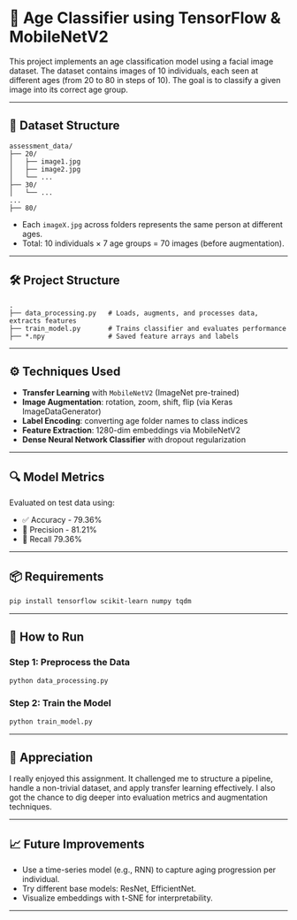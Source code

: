 
# 🧠 Age Classifier using TensorFlow & MobileNetV2

This project implements an age classification model using a facial image dataset. The dataset contains images of 10 individuals, each seen at different ages (from 20 to 80 in steps of 10). The goal is to classify a given image into its correct age group.

---

## 📁 Dataset Structure

```
assessment_data/
├── 20/
│   ├── image1.jpg
│   ├── image2.jpg
│   └── ...
├── 30/
│   └── ...
...
├── 80/
```

- Each `imageX.jpg` across folders represents the same person at different ages.
- Total: 10 individuals × 7 age groups = 70 images (before augmentation).

---

## 🛠️ Project Structure

```
.
├── data_processing.py   # Loads, augments, and processes data, extracts features
├── train_model.py       # Trains classifier and evaluates performance
├── *.npy                # Saved feature arrays and labels
```

---

## ⚙️ Techniques Used

- **Transfer Learning** with `MobileNetV2` (ImageNet pre-trained)
- **Image Augmentation**: rotation, zoom, shift, flip (via Keras ImageDataGenerator)
- **Label Encoding**: converting age folder names to class indices
- **Feature Extraction**: 1280-dim embeddings via MobileNetV2
- **Dense Neural Network Classifier** with dropout regularization

---

## 🔍 Model Metrics

Evaluated on test data using:
- ✅ Accuracy - 79.36%
- 🎯 Precision - 81.21%
- 🔁 Recall 79.36%

---

## 📦 Requirements

```bash
pip install tensorflow scikit-learn numpy tqdm
```

---

## 🚀 How to Run

### Step 1: Preprocess the Data
```bash
python data_processing.py
```

### Step 2: Train the Model
```bash
python train_model.py
```

---

## 🙌 Appreciation

I really enjoyed this assignment. It challenged me to structure a pipeline, handle a non-trivial dataset, and apply transfer learning effectively. I also got the chance to dig deeper into evaluation metrics and augmentation techniques.

---

## 📈 Future Improvements

- Use a time-series model (e.g., RNN) to capture aging progression per individual.
- Try different base models: ResNet, EfficientNet.
- Visualize embeddings with t-SNE for interpretability.

---
